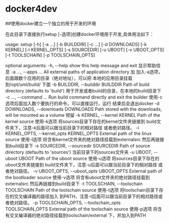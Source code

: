 # docker4dev
##使用docker建立一个独立的用于开发的环境

在此目录下直接执行setup [-选项]创建docker环境用于开发,具体用法如下：

usage: setup [-h] [-a ...] [-b BUILDDIR] [-c ...] [-d DOWNLOADS] [-k KERNEL]
             [-l KERNEL_OPTS] [-s SOURCEDIR] [-u UBOOT] [-v UBOOT_OPTS]
             [-t TOOLSCHAIN] [-p TOOLSCHAIN_OPTS]

optional arguments:
  -h, --help            show this help message and exit  显示帮助信息
  -a ..., --apps ...    All external paths of application directory 加
 						加入-a选项，后面跟数个应用的目录（绝对地址），可以把
						本地的应用目录挂载到/opt/uml/build/ 下面
  -b BUILDDIR, --builddir BUILDDIR
                        Path of build directory (defaults to 'build')
						用于开发或者build的目录，在本地的build目录下
  -c ..., --command ...
                        Run build command directly and exit the builder
						使用-c选项后面加入数个要执行的命令，可以直接运行，运行
						结束后会退出docker
  -d DOWNLOADS, --downloads DOWNLOADS
                        Path stored with the downloads, will be mounted as a
                        volume
						预留
  -k KERNEL, --kernel KERNEL
                        Path of the kernel source
						使用-k选项 将sources目录下存在的kernel文件夹链接到
  						build文件夹下，注意-k后面可以跟当前目录下的相对路径
						或者绝对路径。
  -l KERNEL_OPTS, --kernel_opts KERNEL_OPTS
                        External path of the linux source
						使用-l选项 将含有kernel文件夹的绝对路径挂载到externalsrc
						然后再链接到build目录下
  -s SOURCEDIR, --sourcedir SOURCEDIR
                        Path of source directory (defaults to 'sources')
						当前目录下的sources文件夹
  -u UBOOT, --uboot UBOOT
                        Path of the uboot source
						使用-u选项 将sources目录下存在的uboot文件夹链接到
  						build文件夹下，注意-u后面可以跟当前目录下的相对路径
						或者绝对路径。
  -v UBOOT_OPTS, --uboot_opts UBOOT_OPTS
                        External path of the bootloader source
						使用-v选项 将含有uboot文件夹的绝对路径挂载到externalsrc
						然后再链接到build目录下
  -t TOOLSCHAIN, --toolschain TOOLSCHAIN
                        Path of the toolschain source
						使用-t选项 将toolschain目录下存在的交叉编译器的路径加入
						到PATH，注意-t后面可以跟当前目录下的相对路径或者绝对路径。
  -p TOOLSCHAIN_OPTS, --toolschain_opts TOOLSCHAIN_OPTS
                        External path of the toolschain source
						使用-p选项 将含有交叉编译器的绝对路径挂载到toolschain/external
						下，并加入到PATH
